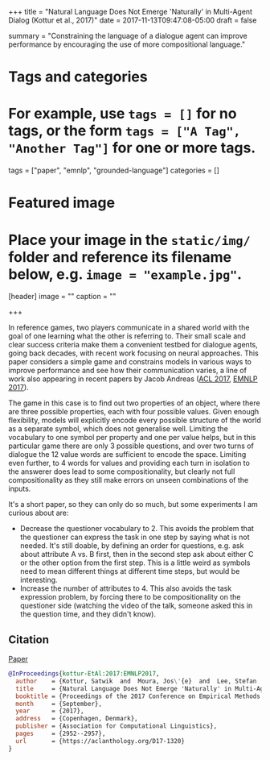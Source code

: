 +++
title = "Natural Language Does Not Emerge 'Naturally' in Multi-Agent Dialog (Kottur et al., 2017)"
date = 2017-11-13T09:47:08-05:00
draft = false

summary = "Constraining the language of a dialogue agent can improve performance by encouraging the use of more compositional language."

# Tags and categories
# For example, use `tags = []` for no tags, or the form `tags = ["A Tag", "Another Tag"]` for one or more tags.
tags = ["paper", "emnlp", "grounded-language"]
categories = []

# Featured image
# Place your image in the `static/img/` folder and reference its filename below, e.g. `image = "example.jpg"`.
[header]
image = ""
caption = ""

+++

In reference games, two players communicate in a shared world with the goal of one learning what the other is referring to.
Their small scale and clear success criteria make them a convenient testbed for dialogue agents, going back decades, with recent work focusing on neural approaches.
This paper considers a simple game and constrains models in various ways to improve performance and see how their communication varies, a line of work also appearing in recent papers by Jacob Andreas ([ACL 2017](https://aclanthology.org/P17-1022.pdf), [EMNLP 2017](https://aclanthology.org/D17-1311.pdf)).

The game in this case is to find out two properties of an object, where there are three possible properties, each with four possible values.
Given enough flexibility, models will explicitly encode every possible structure of the world as a separate symbol, which does not generalise well.
Limiting the vocabulary to one symbol per property and one per value helps, but in this particular game there are only 3 possible questions, and over two turns of dialogue the 12 value words are sufficient to encode the space.
Limiting even further, to 4 words for values and providing each turn in isolation to the answerer does lead to some compositionality, but clearly not full compositionality as they still make errors on unseen combinations of the inputs.

It's a short paper, so they can only do so much, but some experiments I am curious about are:

- Decrease the questioner vocabulary to 2. This avoids the problem that the questioner can express the task in one step by saying what is not needed. It's still doable, by defining an order for questions, e.g. ask about attribute A vs. B first, then in the second step ask about either C or the other option from the first step. This is a little weird as symbols need to mean different things at different time steps, but would be interesting.
- Increase the number of attributes to 4. This also avoids the task expression problem, by forcing there to be compositionality on the questioner side (watching the video of the talk, someone asked this in the question time, and they didn't know).

## Citation

[Paper](https://aclanthology.org/D17-1320)

```bibtex
@InProceedings{kottur-EtAl:2017:EMNLP2017,
  author    = {Kottur, Satwik  and  Moura, Jos\'{e}  and  Lee, Stefan  and  Batra, Dhruv},
  title     = {Natural Language Does Not Emerge 'Naturally' in Multi-Agent Dialog},
  booktitle = {Proceedings of the 2017 Conference on Empirical Methods in Natural Language Processing},
  month     = {September},
  year      = {2017},
  address   = {Copenhagen, Denmark},
  publisher = {Association for Computational Linguistics},
  pages     = {2952--2957},
  url       = {https://aclanthology.org/D17-1320}
}
```
